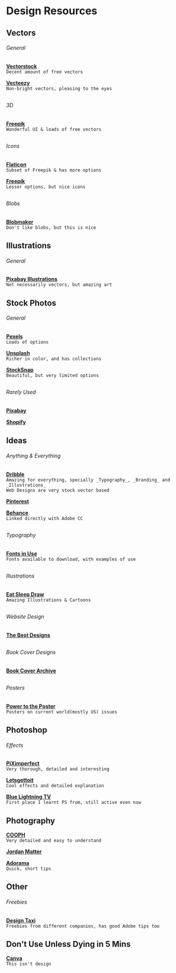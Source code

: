 # Design Resources

## Vectors

###### General
[**Vectorstock**](https://www.vectorstock.com)   
`Decent amount of free vectors`

[**Vecteezy**](https://www.vecteezy.com)  
`Non-bright vectors, pleasing to the eyes` 
##  
###### 3D
[**Freepik**](https://www.freepik.com)   
`Wonderful UI & loads of free vectors`
##  
###### Icons   
[**Flaticon**](https://www.flaticon.com)  
`Subset of Freepik & has more options`  

[**Freepik**](https://www.freepik.com)   
`Lesser options, but nice icons`
##  
###### Blobs
[**Blobmaker**](https://www.blobmaker.app)  
`Don't like blobs, but this is nice`
##

## Illustrations
###### General
[**Pixabay Illustrations**](https://pixabay.com/illustrations/)    
`Not necessarily vectors, but amazing art`

## Stock Photos

###### General
[**Pexels**](https://www.pexels.com)   
`Loads of options`

[**Unsplash**](https://unsplash.com)    
`Richer in color, and has collections`

[**StockSnap**](https://stocksnap.io)    
`Beautiful, but very limited options`
##
###### Rarely Used
[**Pixabay**](https://pixabay.com/)   

[**Shopify**](https://burst.shopify.com)   
##
## Ideas

###### Anything & Everything

[**Dribble**](https://dribbble.com/)   
`Amazing for everything, specially _Typography_, _Branding_ and _Illustrations_`   
`Web Designs are very stock vector based`

[**Pinterest**](https://www.pinterest.com)

[**Behance**](https://www.behance.net)    
`Linked directly with Adobe CC`
##
###### Typography
[**Fonts in Use**](https://fontsinuse.com)   
`Fonts available to download, with examples of use`
##
###### Illustrations
[**Eat Sleep Draw**](https://eatsleepdraw.com)     
`Amazing Illustrations & Cartoons`
##
###### Website Design
[**The Best Designs**](https://www.thebestdesigns.com/designs/)
##
###### Book Cover Designs  
[**Book Cover Archive**](http://bookcoverarchive.com)
##
###### Posters
[**Power to the Poster**](https://powertotheposter.com)   
`Posters on current world(mostly US) issues`
##
## Photoshop
###### Effects 
[**PiXimperfect**](https://www.youtube.com/channel/UCMrvLMUITAImCHMOhX88PYQ)  
`Very thorough, detailed and interesting`

[**Letsgettoit**](https://www.youtube.com/user/LetsGetToitNow/videos)    
`Cool effects and detailed explanation`

[**Blue Lightning TV**](https://www.youtube.com/user/bluelightningtv)   
`First place I learnt PS from, still active even now`
##
## Photography
[**COOPH**](https://www.youtube.com/user/TheCooph)    
`Very detailed and easy to understand`

[**Jordan Matter**](https://www.youtube.com/user/jordanmatter)   

[**Adorama**](https://www.youtube.com/user/adoramaTV)      
`Quick, short tips`
##
## Other
###### Freebies
[**Design Taxi**](https://designtaxi.com/category/Freebies)     
`Freebies from different companies, has good Adobe tips too`
##
## Don't Use Unless Dying in 5 Mins
[**Canva**](https://www.canva.com)   
`This isn't design`
##  
